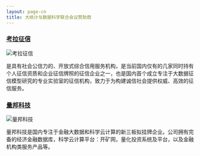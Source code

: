 ```yaml
---
layout: page-cn
title: 大统计与数据科学联合会议赞助商
---
```


### [考拉征信](http://www.lakalaskq.com/klzx/)

<img src="{{ '/img/logo-kaola.jpg' | prepend: site.baseurl }}" alt="考拉征信" class="img-responsive center-block logo" />

是具有社会公信力的、开放式综合信用服务机构，是当前国内仅有的几家同时持有个人征信资质和企业征信牌照的征信企业之一，也是国内首个成立专注于大数据征信模型研究的专业实验室的征信机构，致力于为构建诚信社会提供权威、高效的征信服务。

### [量邦科技](http://www.quanttech.cn/)

<img src="{{ '/img/logo-liangbang.jpg' | prepend: site.baseurl }}" alt="量邦科技" class="img-responsive center-block logo" />

量邦科技是国内专注于金融大数据和科学云计算的新三板拟挂牌企业。公司拥有完备的经济金融数据库，科学云计算平台：开矿网，量化投资系统及平台，以及金融机构类服务产品等。
